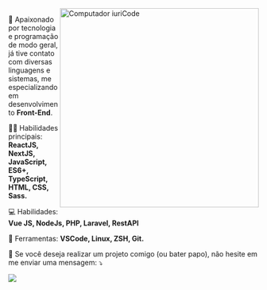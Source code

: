 <img src="https://raw.githubusercontent.com/MicaelliMedeiros/micaellimedeiros/master/image/computer-illustration.png" min-width="400px" max-width="400px" width="400px" align="right" alt="Computador iuriCode">

<p align="left"> 
 👨 Apaixonado por tecnologia e programação de modo geral, já tive contato com diversas linguagens e sistemas, me especializando em desenvolvimento <strong>Front-End</strong>.
</p>

<p align="left">
  🧑‍💻 Habilidades principais: <strong>ReactJS, NextJS, JavaScript, ES6+, TypeScript, HTML, CSS, Sass.</strong>
</p>

<p align="left">
 💻 Habilidades: <strong>Vue JS, NodeJs, PHP, Laravel, RestAPI</strong>
</p>

<p align="left">
  💼 Ferramentas: <strong>VSCode, Linux, ZSH, Git.</strong>
</p>

<p align="left">
  🤝 Se você deseja realizar um projeto comigo (ou bater papo), não hesite em me enviar uma mensagem: ⤵️
</p>

<p align="left"> 
  <a href="https://www.linkedin.com/in/henriqueogs/" alt="Linkedin">
  <img src="https://img.shields.io/badge/-Linkedin-0e76a8?style=for-the-badge&logo=Linkedin&logoColor=white&link=https://www.linkedin.com/in/iuricode" /></a>
</p>  
<!--
**henriqueogs/henriqueogs** is a ✨ _special_ ✨ repository because its `README.md` (this file) appears on your GitHub profile.

Here are some ideas to get you started:

- 🔭 I’m currently working on ...
- 🌱 I’m currently learning ...
- 👯 I’m looking to collaborate on ...
- 🤔 I’m looking for help with ...
- 💬 Ask me about ...
- 📫 How to reach me: ...
- 😄 Pronouns: ...
- ⚡ Fun fact: ...
-->
